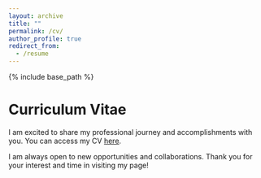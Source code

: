 ```yaml
---
layout: archive
title: ""
permalink: /cv/
author_profile: true
redirect_from:
  - /resume
---
```


{% include base_path %}

Curriculum Vitae
======
I am excited to share my professional journey and accomplishments with you. You can access my CV [here](https://github.com/aboots/aboots.github.io/raw/master/files/MahdiAbootorabi_CV.pdf). 

I am always open to new opportunities and collaborations. Thank you for your interest and time in visiting my page!

